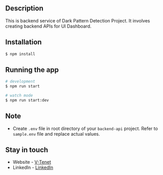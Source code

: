 ## Description

This is backend service of Dark Pattern Detection Project. It involves creating backend APIs for UI Dashboard.

## Installation

```bash
$ npm install
```

## Running the app

```bash
# development
$ npm run start

# watch mode
$ npm run start:dev
```
## Note 
- Create `.env` file in root directory of your `backend-api` project. Refer to `sample.env` file and replace actual values.


## Stay in touch

- Website - [V-Tenet](https://v-tenet.vercel.app/)
- LinkedIn - [LinkedIn](https://www.linkedin.com/in/v-tenet/)
